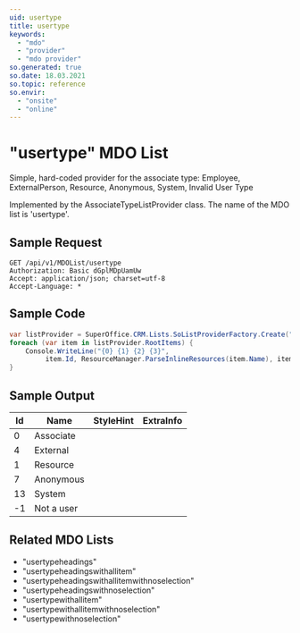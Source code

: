 ```yaml
---
uid: usertype
title: usertype
keywords:
  - "mdo"
  - "provider"
  - "mdo provider"
so.generated: true
so.date: 18.03.2021
so.topic: reference
so.envir:
  - "onsite"
  - "online"
---
```


# "usertype" MDO List
Simple, hard-coded provider for the associate type: Employee, ExternalPerson, Resource, Anonymous, System, Invalid User Type



Implemented by the <see cref="T:SuperOffice.CRM.Lists.AssociateTypeListProvider">AssociateTypeListProvider</see> class.
The name of the MDO list is 'usertype'.




## Sample Request

```http!
GET /api/v1/MDOList/usertype
Authorization: Basic dGplMDpUamUw
Accept: application/json; charset=utf-8
Accept-Language: *

```

## Sample Code
```cs
var listProvider = SuperOffice.CRM.Lists.SoListProviderFactory.Create("usertype", forceFlatList: true);
foreach (var item in listProvider.RootItems) {
    Console.WriteLine("{0} {1} {2} {3}", 
         item.Id, ResourceManager.ParseInlineResources(item.Name), item.StyleHint, item.ExtraInfo);
}
```

## Sample Output

|Id   | Name  |StyleHint|ExtraInfo |
| --- | ----- | ------- | -------- |
|0|Associate|||
|4|External|||
|1|Resource|||
|7|Anonymous|||
|13|System|||
|-1|Not a user|||


## Related MDO Lists

* "usertypeheadings"
* "usertypeheadingswithallitem"
* "usertypeheadingswithallitemwithnoselection"
* "usertypeheadingswithnoselection"
* "usertypewithallitem"
* "usertypewithallitemwithnoselection"
* "usertypewithnoselection"
